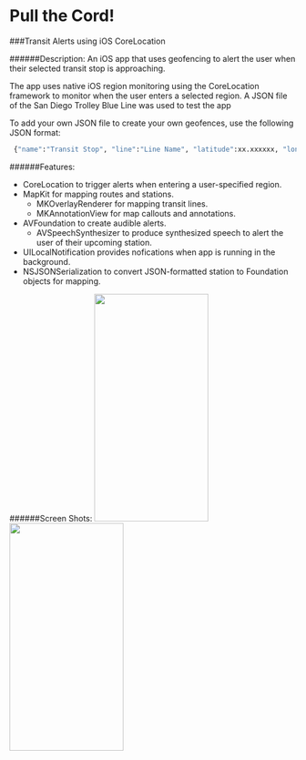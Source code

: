 # Pull the Cord!
###Transit Alerts using iOS CoreLocation

######Description:
An iOS app that uses geofencing to alert the user when their selected transit stop is approaching.

The app uses native iOS region monitoring using the CoreLocation framework to monitor when the user enters a selected region.  A JSON file of the San Diego Trolley Blue Line was used to test the app

To add your own JSON file to create your own geofences, use the following JSON format:
```sh
 {"name":"Transit Stop", "line":"Line Name", "latitude":xx.xxxxxx, "longitude":xxx.xxxxxx, "radius":xxx}
```

######Features: 
- CoreLocation to trigger alerts when entering a user-specified region.
- MapKit for mapping routes and stations.
    - MKOverlayRenderer for mapping transit lines.
    - MKAnnotationView for map callouts and annotations.
- AVFoundation to create audible alerts.
    - AVSpeechSynthesizer to produce synthesized speech to alert the user of their upcoming station.
- UILocalNotification provides nofications when app is running in the background.
- NSJSONSerialization to convert JSON-formatted station to Foundation objects for mapping.

######Screen Shots:
<img src="http://charlesgrier.com/screen_shots/Pull-the-Cord-iPhone6_alert-225x400.png" height="400" width="200">
<img src="http://www.charlesgrier.com/screen_shots/Pull-the-Cord-iPhone6_400x600.png" height="400" width="200">


 
